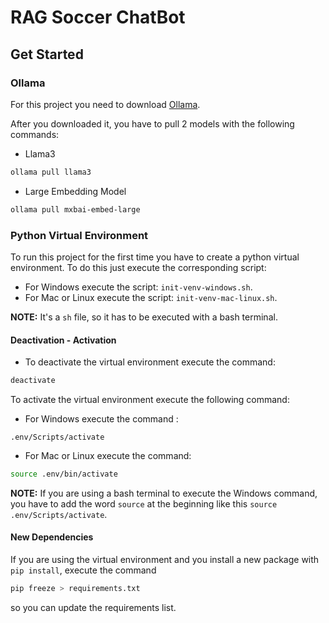 # RAG Soccer ChatBot

## Get Started

### Ollama

For this project you need to download [Ollama](https://ollama.com/download).

After you downloaded it, you have to pull 2 models with the following commands:

* Llama3

```bash
ollama pull llama3
```

* Large Embedding Model

```bash
ollama pull mxbai-embed-large
```

### Python Virtual Environment

To run this project for the first time you have to create a python virtual environment. To do this just execute the corresponding script:

* For Windows execute the script: `init-venv-windows.sh`.
* For Mac or Linux execute the script: `init-venv-mac-linux.sh`.

**NOTE:** It's a `sh` file, so it has to be executed with a bash terminal.

#### Deactivation - Activation 

* To deactivate the virtual environment execute the command:

```bash
deactivate
```

To activate the virtual environment execute the following command:

* For Windows execute the command :

```
.env/Scripts/activate
```

* For Mac or Linux execute the command:

```bash
source .env/bin/activate
```

**NOTE:** If you are using a bash terminal to execute the Windows command, you have to add the word `source` at the beginning like this `source .env/Scripts/activate`.

#### New Dependencies

If you are using the virtual environment and you install a new package with `pip install`, execute the command 

```bash
pip freeze > requirements.txt
```

so you can update the requirements list.